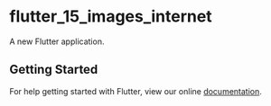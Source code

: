 # flutter_15_images_internet

A new Flutter application.

## Getting Started

For help getting started with Flutter, view our online
[documentation](https://flutter.io/).
